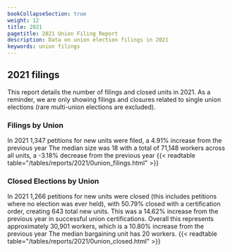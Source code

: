 ```yaml
---
bookCollapseSection: true
weight: 12
title: 2021
pagetitle: 2021 Union Filing Report
description: Data on union election filings in 2021
keywords: union filings
---
```


## 2021 filings

This report details the number of filings and closed units in 2021. As a reminder, we are only showing filings and closures related to single union elections (rare multi-union elections are excluded).

### Filings by Union
In 2021 1,347 petitions for new units were filed, a 4.91% increase from the previous year The median size was 18 with a total of 71,148 workers across all units, a -3.18% decrease from the previous year
{{< readtable table="/tables/reports/2021/0union_filings.html" >}}

### Closed Elections by Union
In 2021 1,266 petitions for new units were closed (this includes petitions where no election was ever held), with 50.79% closed with a certification order, creating 643 total new units. This was a 14.62% increase from the previous year in successful union certifications. Overall this represents approximately 30,901 workers, which is a 10.80% increase from the previous year The median bargaining unit has 20 workers.
{{< readtable table="/tables/reports/2021/0union_closed.html" >}}
